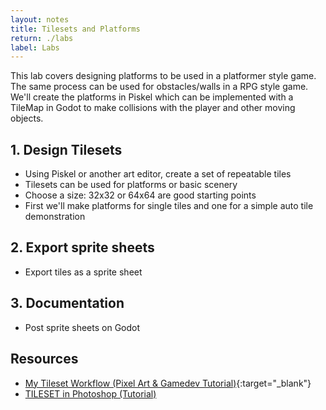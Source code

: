 ```yaml
---
layout: notes
title: Tilesets and Platforms
return: ./labs
label: Labs
---
```


This lab covers designing platforms to be used in a platformer style game.  The same process can be used for obstacles/walls in a RPG style game.  We'll create the platforms in Piskel which can be implemented with a TileMap in Godot to make collisions with the player and other moving objects.

## 1. Design Tilesets
- Using Piskel or another art editor, create a set of repeatable tiles
- Tilesets can be used for platforms or basic scenery
- Choose a size: 32x32 or 64x64 are good starting points
- First we'll make platforms for single tiles and one for a simple auto tile demonstration

## 2. Export sprite sheets
- Export tiles as a sprite sheet

## 3. Documentation 
- Post sprite sheets on Godot

## Resources
- [My Tileset Workflow (Pixel Art & Gamedev Tutorial)](https://www.youtube.com/watch?v=btnH0x7_1g8){:target="_blank"}
- [TILESET in Photoshop (Tutorial)](https://www.youtube.com/watch?v=aaEEujLtsr8)